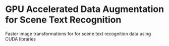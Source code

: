 # GPU Accelerated Data Augmentation for Scene Text Recognition
Faster image transformations for for scene text recognition data using CUDA libraries
